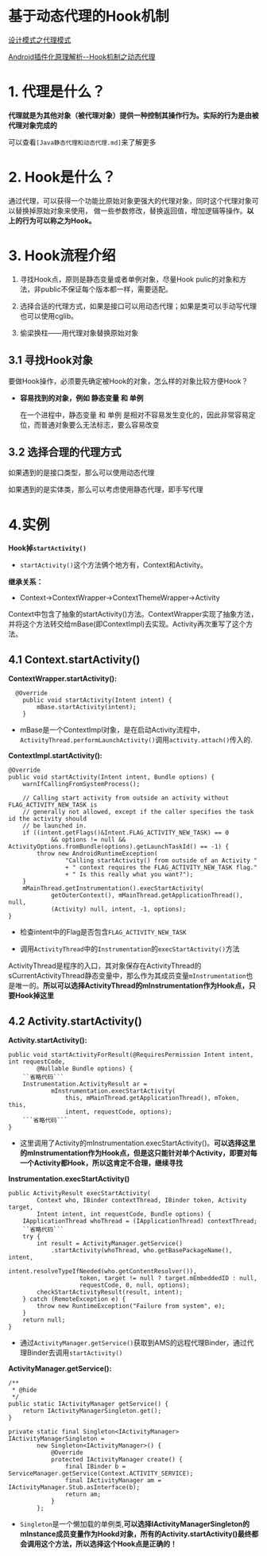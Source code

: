 # 基于动态代理的Hook机制

[设计模式之代理模式](https://juejin.im/entry/589051a60ce4630056dca6ab)

[Android插件化原理解析--Hook机制之动态代理](http://weishu.me/2016/01/28/understand-plugin-framework-proxy-hook/)

# 1. 代理是什么？

**代理就是为其他对象（被代理对象）提供一种控制其操作行为。实际的行为是由被代理对象完成的**

可以查看`[Java静态代理和动态代理.md]`来了解更多

# 2. Hook是什么？

通过代理，可以获得一个功能比原始对象更强大的代理对象，同时这个代理对象可以替换掉原始对象来使用， 做一些参数修改，替换返回值，增加逻辑等操作。**以上的行为可以称之为Hook。**


# 3. Hook流程介绍

1. 寻找Hook点，原则是静态变量或者单例对象，尽量Hook pulic的对象和方法，非public不保证每个版本都一样，需要适配。

2. 选择合适的代理方式，如果是接口可以用动态代理；如果是类可以手动写代理也可以使用cglib。

3. 偷梁换柱——用代理对象替换原始对象

## 3.1 寻找Hook对象

要做Hook操作，必须要先确定被Hook的对象，怎么样的对象比较方便Hook？

- **容易找到的对象，例如 静态变量 和 单例**

	在一个进程中，静态变量 和 单例 是相对不容易发生变化的，因此非常容易定位，而普通对象要么无法标志，要么容易改变


## 3.2 选择合理的代理方式

如果遇到的是接口类型，那么可以使用动态代理

如果遇到的是实体类，那么可以考虑使用静态代理，即手写代理


# 4.实例

**Hook掉`startActivity()`**

- `startActivity()`这个方法俩个地方有，Context和Activity。

**继承关系：**

- Context->ContextWrapper->ContextThemeWrapper->Activity

Context中包含了抽象的startActivity()方法。ContextWrapper实现了抽象方法，并将这个方法转交给mBase(即ContextImpl)去实现。Activity再次重写了这个方法。


## 4.1 Context.startActivity()

**ContextWrapper.startActivity():**

	  @Override
	    public void startActivity(Intent intent) {
	        mBase.startActivity(intent);
	    }

- mBase是一个ContextImpl对象，是在启动Activity流程中，`ActivityThread.performLaunchActivity()`调用`activity.attach()`传入的.

**ContextImpl.startActivity():**

    @Override
    public void startActivity(Intent intent, Bundle options) {
        warnIfCallingFromSystemProcess();

        // Calling start activity from outside an activity without FLAG_ACTIVITY_NEW_TASK is
        // generally not allowed, except if the caller specifies the task id the activity should
        // be launched in.
        if ((intent.getFlags()&Intent.FLAG_ACTIVITY_NEW_TASK) == 0
                && options != null && ActivityOptions.fromBundle(options).getLaunchTaskId() == -1) {
            throw new AndroidRuntimeException(
                    "Calling startActivity() from outside of an Activity "
                    + " context requires the FLAG_ACTIVITY_NEW_TASK flag."
                    + " Is this really what you want?");
        }
        mMainThread.getInstrumentation().execStartActivity(
                getOuterContext(), mMainThread.getApplicationThread(), null,
                (Activity) null, intent, -1, options);
    }

- 检查intent中的Flag是否包含`FLAG_ACTIVITY_NEW_TASK`

- 调用`ActivityThread`中的`Instrumentation`的`execStartActivity()`方法

ActivityThread是程序的入口，其对象保存在ActivityThread的sCurrentActivityThread静态变量中，那么作为其成员变量`mInstrumentation`也是唯一的。**所以可以选择ActivityThread的mInstrumentation作为Hook点，只要Hook掉这里**

## 4.2 Activity.startActivity()

**Activity.startActivity():**

	public void startActivityForResult(@RequiresPermission Intent intent, int requestCode,
            @Nullable Bundle options) {
		``省略代码```
        Instrumentation.ActivityResult ar =
                mInstrumentation.execStartActivity(
                    this, mMainThread.getApplicationThread(), mToken, this,
                    intent, requestCode, options);
		```省略代码```
    }

- 这里调用了Activity的mInstrumentation.execStartActivity()。**可以选择这里的mInstrumentation作为Hook点，但是这只能针对单个Activity，即要对每一个Activity都Hook，所以这肯定不合理，继续寻找**


**Instrumentation.execStartActivity()**

    public ActivityResult execStartActivity(
            Context who, IBinder contextThread, IBinder token, Activity target,
            Intent intent, int requestCode, Bundle options) {
        IApplicationThread whoThread = (IApplicationThread) contextThread;
		``省略代码```
        try {
            int result = ActivityManager.getService()
                .startActivity(whoThread, who.getBasePackageName(), intent,
                        intent.resolveTypeIfNeeded(who.getContentResolver()),
                        token, target != null ? target.mEmbeddedID : null,
                        requestCode, 0, null, options);
            checkStartActivityResult(result, intent);
        } catch (RemoteException e) {
            throw new RuntimeException("Failure from system", e);
        }
        return null;
    }

- 通过`ActivityManager.getService()`获取到AMS的远程代理Binder，通过代理Binder去调用`startActivity()`

**ActivityManager.getService():**

    /**
     * @hide
     */
    public static IActivityManager getService() {
        return IActivityManagerSingleton.get();
    }

    private static final Singleton<IActivityManager> IActivityManagerSingleton =
            new Singleton<IActivityManager>() {
                @Override
                protected IActivityManager create() {
                    final IBinder b = ServiceManager.getService(Context.ACTIVITY_SERVICE);
                    final IActivityManager am = IActivityManager.Stub.asInterface(b);
                    return am;
                }
            };

- `Singleton`是一个懒加载的单例类,**可以选择IActivityManagerSingleton的mInstance成员变量作为Hookd对象，所有的Activity.startActivity()最终都会调用这个方法，所以选择这个Hook点是正确的！**